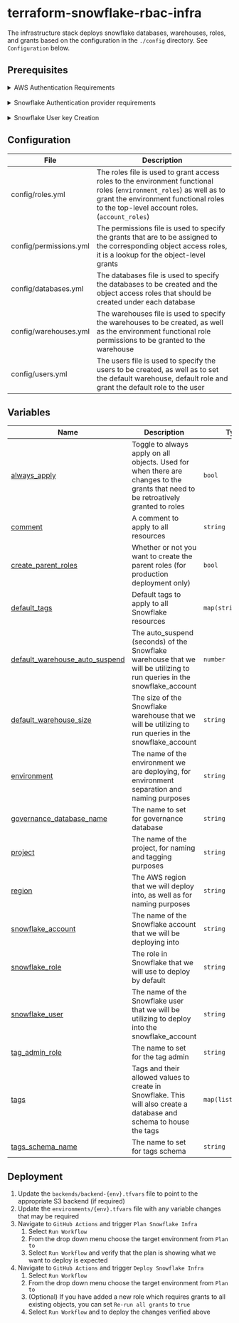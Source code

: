 # terraform-snowflake-rbac-infra
The infrastructure stack deploys snowflake databases, warehouses, roles, and grants based on the configuration in the `./config` directory. See `Configuration` below.

## Prerequisites

<details>
<summary>AWS Authentication Requirements</summary>
<br>

Terraform needs credentials to connect to the remote backend. Multiple configurations are available, and Terraform provides <a href="https://registry.terraform.io/providers/hashicorp/aws/latest/docs">complete documentation</a>  on how to set up the credentials. It's best practice to use <a href="https://aws.amazon.com/blogs/security/use-iam-roles-to-connect-github-actions-to-actions-in-aws/">temporary credentials</a> to connect GitHub with AWS.
<br>

Once the above is complete, you must set up an environment in GitHub Settings (development, production) and add a secret to it, `AWS_ROLE_ARN,` with the role ARN created during the instructions above.
</details>
<br/>

<details>
<summary>Snowflake Authentication provider requirements</summary>
<br>
In Terraform, each <a href="https://registry.terraform.io/providers/Snowflake-Labs/snowflake/latest/docs">provider</a> requires credentials to manage resources on our behalf. Below, you will find the variables we use to connect to Snowflake.

- **account** - (required) Both the name and the region (ex: corp.us-east-1). It can also come from the `SNOWFLAKE_ACCOUNT` environment variable.
- **user** - (required) It can come from the `SNOWFLAKE_USER` environment variable.
- **private_key** - (required) A private key for using keypair authentication. It can be a source from the `SNOWFLAKE_PRIVATE_KEY` environment variable.
- **role** - (optional) Snowflake role to use for operations. If left unset, the user's default role will be used. It can come from the `SNOWFLAKE_ROLE` environment variable.
- **authenticator** - (required) When using `private_key` you must specify `authenticator = "JWT"` otherwise Terraform will return `Error: 260002: password is empty`.

The developer will configure the account, username, role, and authenticator in the terraform `.tfvars` file.
</details>
<br/>

<details>
<summary>Snowflake User key Creation</summary>
<br>
If you don't already have a dedicated user in your Snowflake account for running Terraform, see the <a href="https://docs.snowflake.com/en/user-guide/key-pair-auth">offical documentation</a> for up-to-date instructions.

<br>

In your development environment, run the following command to generate a key pair:

```bash
openssl genrsa 2048 | openssl pkcs8 -topk8 -inform PEM -out terraform.p8 -nocrypt
openssl rsa -in terraform.p8 -pubout -out terraform.pub
```

The next step is to associate the public key with your snowflake user.
In the Snowflake console, execute the `create user` command with the `USERADMIN` role, exclude the public key delimiters in the SQL statement. Execute the `grant role` commands with the `SECURITYADMIN` role.

```SQL
create user TERRAFORM rsa_public_key='MIIBIjANBgkqh...';
grant role SYSADMIN to user TERRAFORM;
grant role SECURITYADMIN to user TERRAFORM;
```

You can execute a DESCRIBE USER command to verify the user's public key.

```SQL
desc user TERRAFORM;
```

The private key must be created as a GitHub environment secret named `SNOWFLAKE_PRIVATE_KEY` in each environment.
</details>

## Configuration

| File                    | Description |
| ----------------------- | ------------- |
| config/roles.yml        | The roles file is used to grant access roles to the environment functional roles (`environment_roles`) as well as to grant the environment functional roles to the top-level account roles. (`account_roles`) |
| config/permissions.yml  | The permissions file is used to specify the grants that are to be assigned to the corresponding object access roles, it is a lookup for the object-level grants                                               |
| config/databases.yml    | The databases file is used to specify the databases to be created and the object access roles that should be created under each database                                                                     |
| config/warehouses.yml   | The warehouses file is used to specify the warehouses to be created, as well as the environment functional role permissions to be granted to the warehouse      
| config/users.yml        | The users file is used to specify the users to be created, as well as to set the default warehouse, default role and grant the default role to the user |

## Variables

| Name | Description | Type | Default | Required |
|------|-------------|------|---------|:--------:|
| <a name="input_always_apply"></a> [always\_apply](#input\_always\_apply) | Toggle to always apply on all objects. Used for when there are changes to the grants that need to be retroatively granted to roles | `bool` | `false` | no |
| <a name="input_comment"></a> [comment](#input\_comment) | A comment to apply to all resources | `string` | `"Created by terraform"` | no |
| <a name="input_create_parent_roles"></a> [create\_parent\_roles](#input\_create\_parent\_roles) | Whether or not you want to create the parent roles (for production deployment only) | `bool` | `false` | no |
| <a name="input_default_tags"></a> [default\_tags](#input\_default\_tags) | Default tags to apply to all Snowflake resources | `map(string)` | n/a | yes |
| <a name="input_default_warehouse_auto_suspend"></a> [default\_warehouse\_auto\_suspend](#input\_default\_warehouse\_auto\_suspend) | The auto\_suspend (seconds) of the Snowflake warehouse that we will be utilizing to run queries in the snowflake\_account | `number` | `600` | no |
| <a name="input_default_warehouse_size"></a> [default\_warehouse\_size](#input\_default\_warehouse\_size) | The size of the Snowflake warehouse that we will be utilizing to run queries in the snowflake\_account | `string` | `"xsmall"` | no |
| <a name="input_environment"></a> [environment](#input\_environment) | The name of the environment we are deploying, for environment separation and naming purposes | `string` | n/a | yes |
| <a name="input_governance_database_name"></a> [governance\_database\_name](#input\_governance\_database\_name) | The name to set for governance database | `string` | `"GOVERNANCE"` | no |
| <a name="input_project"></a> [project](#input\_project) | The name of the project, for naming and tagging purposes | `string` | `""` | no |
| <a name="input_region"></a> [region](#input\_region) | The AWS region that we will deploy into, as well as for naming purposes | `string` | n/a | yes |
| <a name="input_snowflake_account"></a> [snowflake\_account](#input\_snowflake\_account) | The name of the Snowflake account that we will be deploying into | `string` | n/a | yes |
| <a name="input_snowflake_role"></a> [snowflake\_role](#input\_snowflake\_role) | The role in Snowflake that we will use to deploy by default | `string` | n/a | yes |
| <a name="input_snowflake_user"></a> [snowflake\_user](#input\_snowflake\_user) | The name of the Snowflake user that we will be utilizing to deploy into the snowflake\_account | `string` | n/a | yes |
| <a name="input_tag_admin_role"></a> [tag\_admin\_role](#input\_tag\_admin\_role) | The name to set for the tag admin | `string` | `"TAG_ADMIN"` | no |
| <a name="input_tags"></a> [tags](#input\_tags) | Tags and their allowed values to create in Snowflake. This will also create a database and schema to house the tags | `map(list(string))` | `{}` | no |
| <a name="input_tags_schema_name"></a> [tags\_schema\_name](#input\_tags\_schema\_name) | The name to set for tags schema | `string` | `"TAGS"` | no |

## Deployment

1. Update the `backends/backend-{env}.tfvars` file to point to the appropriate S3 backend (if required)
2. Update the `environments/{env}.tfvars` file with any variable changes that may be required
3. Navigate to `GitHub Actions` and trigger `Plan Snowflake Infra`
    1. Select `Run Workflow`
    2. From the drop down menu choose the target environment from `Plan to`
    3. Select `Run Workflow` and verify that the plan is showing what we want to deploy is expected
4. Navigate to `GitHub Actions` and trigger `Deploy Snowflake Infra`
    1. Select `Run Workflow`
    2. From the drop down menu choose the target environment from `Plan to`
    3. (Optional) If you have added a new role which requires grants to all existing objects, you can set `Re-run all grants` to `true`
    4. Select `Run Workflow` and to deploy the changes verified above


